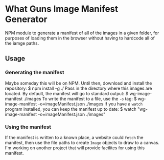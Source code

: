 # What Guns Image Manifest Generator
NPM module to generate a manifest of all of the images in a given folder, for purposes of loading them in the browser without having to hardcode all of the iamge paths.

## Usage
### Generating the manifest
Maybe someday this will be on NPM. Until then, download and install the repository:
    $ npm install -g ./
Pass in the directory where this images are located. By default, the manifest will go to standard output:
    $ wg-image-manifest ./images
To write the manifest to a file, use the `-o` tag:
    $ wg-image-manifest -o=imageManifest.json ./images
If you have a `watch` program installed, you can keep the manifest up to date:
    $ watch "wg-image-manifest -o=imageManifest.json ./images"

### Using the manifest
If the manifest is written to a known place, a website could `fetch` the manifest, then use the file paths to create `Image` objects to draw to a canvas. I'm working on another project that will provide facilites for using this manifest.
